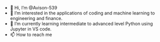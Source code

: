 - 👋 Hi, I’m @Avison-539
- 👀 I’m interested in the applications of coding and machine learning to engineering and finance.
- 🌱 I’m currently learning intermediate to advanced level Python using Jupyter in VS code.
- 📫 How to reach me 

<!---
Avison-539/Avison-539 is a ✨ special ✨ repository because its `README.md` (this file) appears on your GitHub profile.
You can click the Preview link to take a look at your changes.
--->
